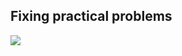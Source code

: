 ## Fixing practical problems
<img src="[https://steamuserimages-a.akamaihd.net/ugc/768274826778090906/C6C0CB9EA3AF09C5FEEE9531CF43637DCE932001/?imw=5000&imh=5000&ima=fit&impolicy=Letterbox&imcolor=%23000000&letterbox=false](https://steamuserimages-a.akamaihd.net/ugc/2308722341881872151/F2530A592ABC98ECF84F1B4284BD65327B66BC0A/?imw=512&imh=307&ima=fit&impolicy=Letterbox&imcolor=%23000000&letterbox=true)">
<!--
**GermanOjeda/GermanOjeda** is a ✨ _special_ ✨ repository because its `README.md` (this file) appears on your GitHub profile.

Here are some ideas to get you started:

- 🔭 I’m currently working on ...
- 🌱 I’m currently learning ...
- 👯 I’m looking to collaborate on ...
- 🤔 I’m looking for help with ...
- 💬 Ask me about ...
- 📫 How to reach me: ...
- 😄 Pronouns: ...
- ⚡ Fun fact: ...
-->
